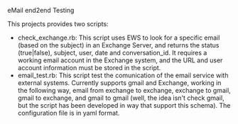 eMail end2end Testing

This projects provides two scripts:

- check_exchange.rb: This script uses EWS to look for a specific email (based on the subject) in an Exchange Server, and returns the status (true|false), subject, user, date and conversation_id. It requires a working email account in the Exchange system, and the URL and user account information must be stored in the script.
- email_test.rb: This script test the comunication of the email service with external systems. Currently supports gmail and Exchange, working in the following way, email from exchange to exchange, exchange to gmail, gmail to exchange, and gmail to gmail (well, the idea isn't check gmail, but the script has been developed in way that support this schema). The configuration file is in yaml format.
